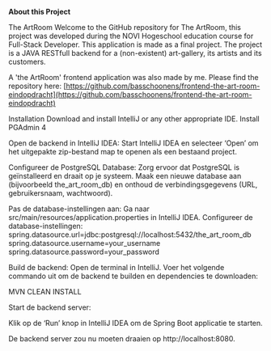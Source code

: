 **About this Project**

The ArtRoom
Welcome to the GitHub repository for The ArtRoom, this project was developed during the NOVI Hogeschool education course for Full-Stack Developer.
This application is made as a final project. The project is a JAVA RESTfull backend for a (non-existent) art-gallery, its artists and its customers.

A 'the ArtRoom' frontend application was also made by me. Please find the repository here:
[https://github.com/basschoonens/frontend-the-art-room-eindopdracht](https://github.com/basschoonens/frontend-the-art-room-eindopdracht)

Installation
Download and install IntelliJ or any other appropriate IDE.
Install PGAdmin 4

Open de backend in IntelliJ IDEA:
Start IntelliJ IDEA en selecteer ‘Open’ om het uitgepakte zip-bestand map te openen als een bestaand project.

Configureer de PostgreSQL Database:
Zorg ervoor dat PostgreSQL is geïnstalleerd en draait op je systeem.
Maak een nieuwe database aan (bijvoorbeeld the_art_room_db) en onthoud de verbindingsgegevens (URL, gebruikersnaam, wachtwoord).

Pas de database-instellingen aan:
Ga naar src/main/resources/application.properties in IntelliJ IDEA.
Configureer de database-instellingen:
spring.datasource.url=jdbc:postgresql://localhost:5432/the_art_room_db spring.datasource.username=your_username spring.datasource.password=your_password

Build de backend:
Open de terminal in IntelliJ. Voer het volgende commando uit om de backend te builden en dependencies te downloaden:

MVN CLEAN INSTALL

Start de backend server:

Klik op de ‘Run’ knop in IntelliJ IDEA om de Spring Boot applicatie te starten.

De backend server zou nu moeten draaien op http://localhost:8080.
